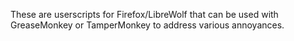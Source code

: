 These are userscripts for Firefox/LibreWolf that can be used with GreaseMonkey or TamperMonkey to address various annoyances.
